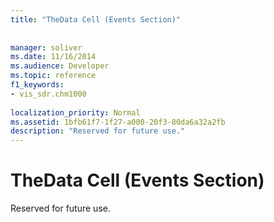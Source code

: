 ```yaml
---
title: "TheData Cell (Events Section)"
 
 
manager: soliver
ms.date: 11/16/2014
ms.audience: Developer
ms.topic: reference
f1_keywords:
- vis_sdr.chm1000
 
localization_priority: Normal
ms.assetid: 1bfb61f7-1f27-a000-20f3-80da6a32a2fb
description: "Reserved for future use."
---
```


# TheData Cell (Events Section)

Reserved for future use.
  

